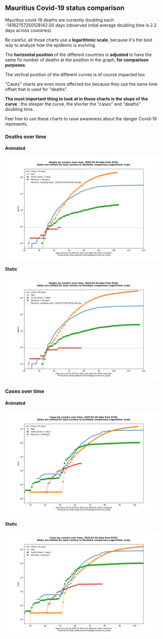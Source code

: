 ## Mauritius Covid-19 status comparison 

Mauritius covid-19 deaths are currently doubling each -14182757250128142.00 days (observed initial average doubling time is 2.2 days across countries).



Be careful, all those charts use a **logarithmic scale**, because it's the best way to analyze how the epidemic is evolving.
 
The **horizontal position** of the different countries is **adjusted** to have the same fix number of deaths at the position in the graph, **for comparison purposes**.

The vertical position of the different curves is of course impacted too.

"Cases" charts are even more affected too because they use the same time offset that is used for "deaths".

**The most important thing to look at in those charts is the slope of the curve** : the steeper the curve, the shorter the "cases" and "deaths" doubling time.

Feel free to use these charts to raise awareness about the danger Covid-19 represents. 


 
### Deaths over time
 
#### Animated
![Mauritius covid-19 deaths animated chart](https://raw.githubusercontent.com/madlag/coronavirus_study/master/notebooks/graphs/2020-04-26/countries/Mauritius/2020-04-26_Mauritius_deaths.gif "Mauritius covid-19 deaths animated chart")   
 
#### Static
![Mauritius covid-19 deaths static chart](https://raw.githubusercontent.com/madlag/coronavirus_study/master/notebooks/graphs/2020-04-26/countries/Mauritius/2020-04-26_Mauritius_deaths.png "Mauritius covid-19 deaths static chart")   

 
### Cases over time
 
#### Animated
![Mauritius covid-19 cases animated chart](https://raw.githubusercontent.com/madlag/coronavirus_study/master/notebooks/graphs/2020-04-26/countries/Mauritius/2020-04-26_Mauritius_cases.gif "Mauritius covid-19 cases animated chart")   
 
#### Static
![Mauritius covid-19 cases static chart](https://raw.githubusercontent.com/madlag/coronavirus_study/master/notebooks/graphs/2020-04-26/countries/Mauritius/2020-04-26_Mauritius_cases.png "Mauritius covid-19 cases static chart")   

